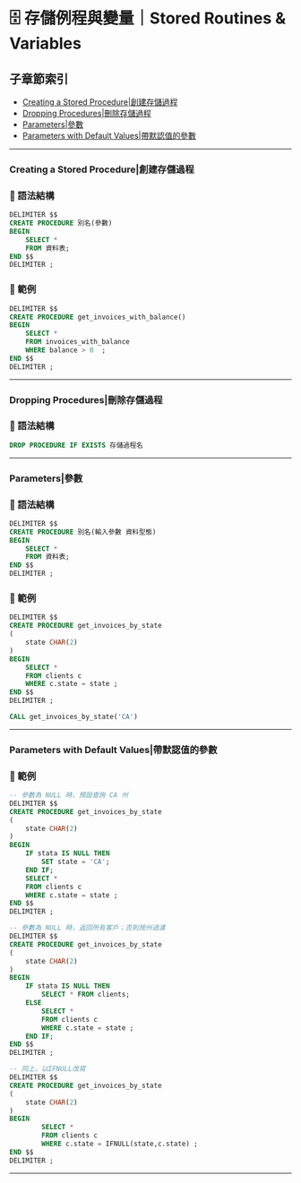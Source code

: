 # 🗄️ 存儲例程與變量｜Stored Routines & Variables

## 子章節索引
- [Creating a Stored Procedure|創建存儲過程](#creating-a-stored-procedure創建存儲過程)
- [Dropping Procedures|刪除存儲過程](#dropping-procedures刪除存儲過程)
- [Parameters|參數](#parameters參數)
- [Parameters with Default Values|帶默認值的參數](#parameters-with-default-values帶默認值的參數)


---

### Creating a Stored Procedure|創建存儲過程

### 📌 語法結構
```sql
DELIMITER $$
CREATE PROCEDURE 別名(參數)
BEGIN
    SELECT *
    FROM 資料表;
END $$
DELIMITER ;
```

### 📘 範例
```sql
DELIMITER $$
CREATE PROCEDURE get_invoices_with_balance()
BEGIN
    SELECT *
    FROM invoices_with_balance
    WHERE balance > 0  ;
END $$
DELIMITER ;
```
---

### Dropping Procedures|刪除存儲過程

### 📌 語法結構
```sql
DROP PROCEDURE IF EXISTS 存儲過程名
```
---

### Parameters|參數

### 📌 語法結構
```sql
DELIMITER $$
CREATE PROCEDURE 別名(輸入參數 資料型態)
BEGIN
    SELECT *
    FROM 資料表;
END $$
DELIMITER ;
```

### 📘 範例
```sql
DELIMITER $$
CREATE PROCEDURE get_invoices_by_state
(
    state CHAR(2)
)
BEGIN
    SELECT *
    FROM clients c
    WHERE c.state = state ;
END $$
DELIMITER ;

CALL get_invoices_by_state('CA')
```
---

### Parameters with Default Values|帶默認值的參數

### 📘 範例
```sql
-- 參數為 NULL 時，預設查詢 CA 州
DELIMITER $$
CREATE PROCEDURE get_invoices_by_state
(
    state CHAR(2)
)
BEGIN
    IF stata IS NULL THEN
        SET state = 'CA';
    END IF;
    SELECT *
    FROM clients c
    WHERE c.state = state ;
END $$
DELIMITER ;
```
```sql
-- 參數為 NULL 時，返回所有客戶；否則按州過濾
DELIMITER $$
CREATE PROCEDURE get_invoices_by_state
(
    state CHAR(2)
)
BEGIN
    IF stata IS NULL THEN
        SELECT * FROM clients;
    ELSE
        SELECT *
        FROM clients c
        WHERE c.state = state ;
    END IF;
END $$
DELIMITER ;
```
```sql
-- 同上，以IFNULL改寫
DELIMITER $$
CREATE PROCEDURE get_invoices_by_state
(
    state CHAR(2)
)
BEGIN
        SELECT *
        FROM clients c
        WHERE c.state = IFNULL(state,c.state) ;
END $$
DELIMITER ;
```
---

